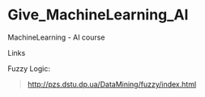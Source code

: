 # Give_MachineLearning_AI
MachineLearning - AI course


Links

Fuzzy Logic: 
> http://pzs.dstu.dp.ua/DataMining/fuzzy/index.html
